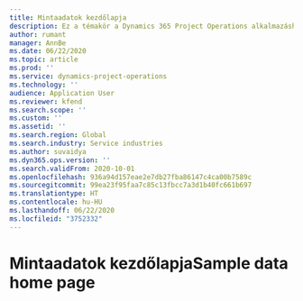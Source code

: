 ```yaml
---
title: Mintaadatok kezdőlapja
description: Ez a témakör a Dynamics 365 Project Operations alkalmazáshoz rendelkezésre álló mintaadatokkal kapcsolatos információkat tartalmaz.
author: rumant
manager: AnnBe
ms.date: 06/22/2020
ms.topic: article
ms.prod: ''
ms.service: dynamics-project-operations
ms.technology: ''
audience: Application User
ms.reviewer: kfend
ms.search.scope: ''
ms.custom: ''
ms.assetid: ''
ms.search.region: Global
ms.search.industry: Service industries
ms.author: suvaidya
ms.dyn365.ops.version: ''
ms.search.validFrom: 2020-10-01
ms.openlocfilehash: 936a94d157eae2e7db27fba86147c4ca00b7589c
ms.sourcegitcommit: 99ea23f95faa7c85c13fbcc7a3d1b40fc661b697
ms.translationtype: HT
ms.contentlocale: hu-HU
ms.lasthandoff: 06/22/2020
ms.locfileid: "3752332"
---
```

# <a name="sample-data-home-page"></a><span data-ttu-id="a3b32-103">Mintaadatok kezdőlapja</span><span class="sxs-lookup"><span data-stu-id="a3b32-103">Sample data home page</span></span>

